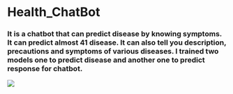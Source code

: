 # Health_ChatBot
<h3>It is a chatbot that can predict disease by knowing symptoms. It can predict almost 41 disease. It can also tell you description, precautions and symptoms of various diseases.
I trained two models one to predict disease and another one to predict response for chatbot.</h6> 
<img src="output/scrnli_10_26_2021_9-37-58 AM.gif" />
